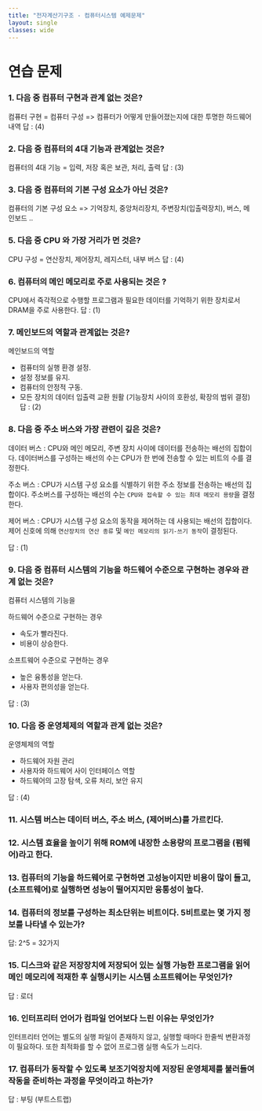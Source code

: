```yaml
---
title: "전자계산기구조 - 컴퓨터시스템 예제문제"
layout: single
classes: wide
---
```


# 연습 문제

### 1. 다음 중 컴퓨터 구현과 관계 없는 것은?
컴퓨터 구현 = 컴퓨터 구성 => 컴퓨터가 어떻게 만들어졌는지에 대한 투명한 하드웨어 내역
답 : (4)

### 2. 다음 중 컴퓨터의 4대 기능과 관계없는 것은?
컴퓨터의 4대 기능 = 입력, 저장 혹은 보관, 처리, 출력
답 : (3)

### 3. 다음 중 컴퓨터의 기본 구성 요소가 아닌 것은?
컴퓨터의 기본 구성 요소 => 기억장치, 중앙처리장치, 주변장치(입출력장치), 버스, 메인보드 ..

### 5. 다음 중 CPU 와 가장 거리가 먼 것은?
CPU 구성 = 연산장치, 제어장치, 레지스터, 내부 버스
답 : (4)

### 6. 컴퓨터의 메인 메모리로 주로 사용되는 것은 ?
CPU에서 즉각적으로 수행할 프로그램과 필요한 데이터를 기억하기 위한 장치로서
DRAM을 주로 사용한다.
답 : (1)

### 7. 메인보드의 역할과 관계없는 것은?
메인보드의 역할
- 컴퓨터의 실행 환경 설정.
- 설정 정보를 유지.
- 컴퓨터의 안정적 구동.
- 모든 장치의 데이터 입출력 교환 원활
(기능장치 사이의 호환성, 확장의 범위 결정)
답 : (2)

### 8. 다음 중 주소 버스와 가장 관련이 깊은 것은? 
데이터 버스 : CPU와 메인 메모리, 주변 장치 사이에 데이터를 전송하는
배선의 집합이다. 데이터버스를 구성하는 배선의 수는 CPU가 한 번에 전송할 수 있는
비트의 수를 결정한다.

주소 버스 : CPU가 시스템 구성 요소를 식별하기 위한 주소 정보를
전송하는 배선의 집합이다. 주소버스를 구성하는 배선의 수는
`CPU와 접속할 수 있는 최대 메모리 용량`을 결정한다.

제어 버스 : CPU가 시스템 구성 요소의 동작을 제어하는 데 사용되는
배선의 집합이다. 제어 신호에 의해 `연산장치의 연산 종류` 및 `메인 메모리의 읽기-쓰기 동작`이 결정된다.

답 : (1)

### 9. 다음 중 컴퓨터 시스템의 기능을 하드웨어 수준으로 구현하는 경우와 관계 없는 것은?
컴퓨터 시스템의 기능을

하드웨어 수준으로 구현하는 경우
- 속도가 빨라진다.
- 비용이 상승한다.

소프트웨어 수준으로 구현하는 경우 
- 높은 융통성을 얻는다.
- 사용자 편의성을 얻는다.

답 : (3)

### 10. 다음 중 운영체제의 역할과 관계 없는 것은?
운영체제의 역할
- 하드웨어 자원 관리
- 사용자와 하드웨어 사이 인터페이스 역할
- 하드웨어의 고장 탐색, 오류 처리, 보안 유지

답 : (4)

### 11. 시스템 버스는 데이터 버스, 주소 버스, (제어버스)를 가르킨다.

### 12. 시스템 효율을 높이기 위해 ROM에 내장한 소용량의 프로그램을 (펌웨어)라고 한다.

### 13. 컴퓨터의 기능을 하드웨어로 구현하면 고성능이지만 비용이 많이 들고, (소프트웨어)로 실행하면 성능이 떨어지지만 융통성이 높다.

### 14. 컴퓨터의 정보를 구성하는 최소단위는 비트이다. 5비트로는 몇 가지 정보를 나타낼 수 있는가?
답: 2^5 = 32가지

### 15. 디스크와 같은 저장장치에 저장되어 있는 실행 가능한 프로그램을 읽어 메인 메모리에 적재한 후 실행시키는 시스템 소프트웨어는 무엇인가?
답 : 로더

### 16. 인터프리터 언어가 컴파일 언어보다 느린 이유는 무엇인가?
인터프리터 언어는 별도의 실행 파일이 존재하지 않고, 실행할 때마다 한줄씩 변환과정이 필요하다.
또한 최적화를 할 수 없어 프로그램 실행 속도가 느리다.

### 17. 컴퓨터가 동작할 수 있도록 보조기억장치에 저장된 운영체제를 불러들여 작동을 준비하는 과정을 무엇이라고 하는가?
답 : 부팅 (부트스트랩)